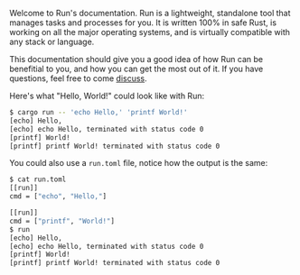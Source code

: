 Welcome to Run's documentation. Run is a lightweight, standalone tool that manages tasks and processes for you. It is written 100% in safe Rust, is working on all the major operating systems, and is virtually compatible with any stack or language.

This documentation should give you a good idea of how Run can be benefitial to you, and how you can get the most out of it. If you have questions, feel free to come [discuss](https://github.com/aymericbeaumet/run/discussions).

Here's what "Hello, World!" could look like with Run:

```bash
$ cargo run -- 'echo Hello,' 'printf World!'
[echo] Hello,
[echo] echo Hello, terminated with status code 0
[printf] World!
[printf] printf World! terminated with status code 0
```

You could also use a `run.toml` file, notice how the output is the same:

```bash
$ cat run.toml
[[run]]
cmd = ["echo", "Hello,"]

[[run]]
cmd = ["printf", "World!"]
$ run
[echo] Hello,
[echo] echo Hello, terminated with status code 0
[printf] World!
[printf] printf World! terminated with status code 0
```
